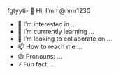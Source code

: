 fgtyyti- 👋 Hi, I’mn @nmr1230
- 👀 I’m interested in ...
- 🌱 I’m currrently learning ...
- 💞️ I’m looking to collaborate on ...
- 📫 How to reach me ...
- 😄 Pronouns: ...
- ⚡ Fun fact: ...

<!---
nmr1230/nmr1230 is a ✨ special ✨ repository because its `README.md` (this file) appears on your GitHub profile.
You can click the Preview link to take a look at your changes.
--->
